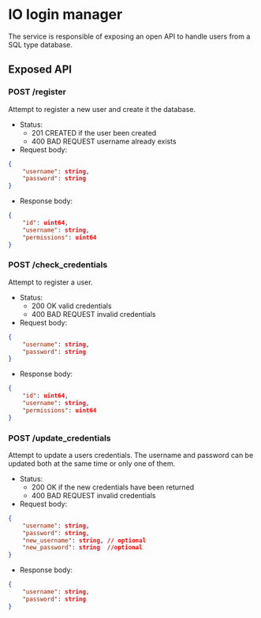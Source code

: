 # IO login manager

The service is responsible of exposing an open API to handle users from a
SQL type database.

## Exposed API

### POST /register

Attempt to register a new user and create it the database.

- Status:
  - 201 CREATED if the user been created
  - 400 BAD REQUEST username already exists
- Request body:

```json
{
	"username": string,
	"password": string
}
```

- Response body:

```json
{
	"id": uint64,
	"username": string,
	"permissions": uint64
}
```

### POST /check_credentials

Attempt to register a user.

- Status:
  - 200 OK valid credentials
  - 400 BAD REQUEST invalid credentials
- Request body:

```json
{
	"username": string,
	"password": string
}
```

- Response body:

```json
{
	"id": uint64,
	"username": string,
	"permissions": uint64
}
```

### POST /update_credentials

Attempt to update a users credentials. The username and password can be updated
both at the same time or only one of them.

- Status:
  - 200 OK if the new credentials have been returned
  - 400 BAD REQUEST invalid credentials
- Request body:

```json
{
	"username": string,
	"password": string,
	"new_username": string,	// optional
	"new_password": string	//optional
}
```

- Response body:

```json
{
	"username": string,
	"password": string
}
```

